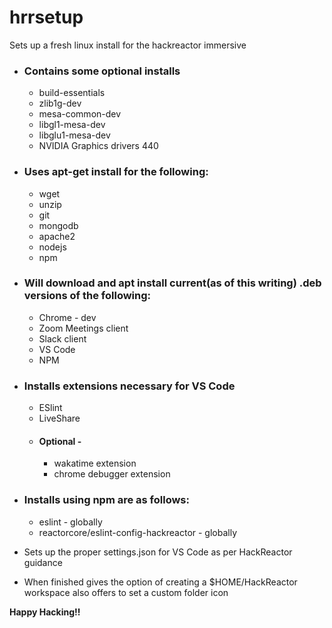 # hrrsetup
Sets up a fresh linux install for the hackreactor immersive
- ### Contains some optional installs
  - build-essentials
  - zlib1g-dev
  - mesa-common-dev
  - libgl1-mesa-dev
  - libglu1-mesa-dev
  - NVIDIA Graphics drivers 440
- ### Uses apt-get install for the following:
  - wget
  - unzip
  - git
  - mongodb
  - apache2
  - nodejs
  - npm
- ### Will download and apt install current(as of this writing) .deb versions of the following:
  - Chrome - dev
  - Zoom Meetings client
  - Slack client
  - VS Code
  - NPM
- ### Installs extensions necessary for VS Code
  - ESlint
  - LiveShare
  - #### Optional -
    - wakatime extension
    - chrome debugger extension
- ### Installs using npm are as follows:
  - eslint - globally
  - reactorcore/eslint-config-hackreactor - globally

- Sets up the proper settings.json for VS Code as per HackReactor guidance
- When finished gives the option of creating a $HOME/HackReactor workspace
also offers to set a custom folder icon

**Happy Hacking!!**

